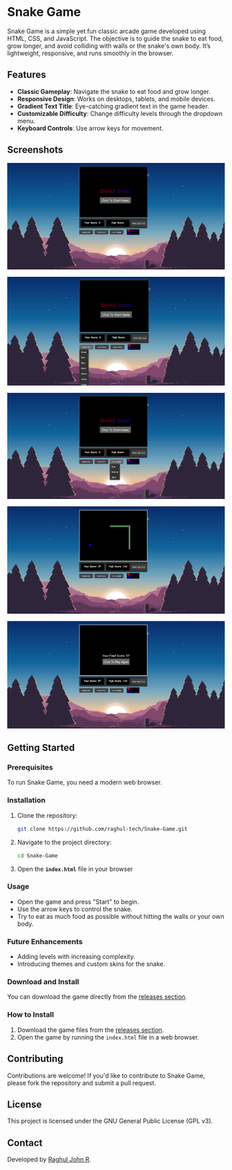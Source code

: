 
# Snake Game

Snake Game is a simple yet fun classic arcade game developed using HTML, CSS, and JavaScript. The objective is to guide the snake to eat food, grow longer, and avoid colliding with walls or the snake's own body. It’s lightweight, responsive, and runs smoothly in the browser.

## Features
- **Classic Gameplay**: Navigate the snake to eat food and grow longer.
- **Responsive Design**: Works on desktops, tablets, and mobile devices.
- **Gradient Text Title**: Eye-catching gradient text in the game header.
- **Customizable Difficulty**: Change difficulty levels through the dropdown menu.
- **Keyboard Controls**: Use arrow keys for movement.

## Screenshots

<p align="center">
  <a href="https://github.com/raghul-tech/Snake-Game.git">
    <img src="img/start.png" alt="Start Screen">
  </a>
</p>

<p align="center">
  <a href="https://github.com/raghul-tech/Snake-Game.git">
    <img src="img/snakecolor.png" alt="Gameplay View">
  </a>
</p>

<p align="center">
  <a href="https://github.com/raghul-tech/Snake-Game.git">
    <img src="img/modes.png" alt="Game Over Screen">
  </a>
</p>

<p align="center">
  <a href="https://github.com/raghul-tech/Snake-Game.git">
    <img src="img/snakeGame.png" alt="Game Over Screen">
  </a>
</p>

<p align="center">
  <a href="https://github.com/raghul-tech/Snake-Game.git">
    <img src="img/snakeGameOver.png" alt="Game Over Screen">
  </a>
</p>

## Getting Started
### Prerequisites
To run Snake Game, you need a modern web browser.

### Installation
1. Clone the repository:
   ```bash
   git clone https://github.com/raghul-tech/Snake-Game.git
   ```
2. Navigate to the project directory:
   ```bash
   cd Snake-Game
   ```
3. Open the **`index.html`** file in your browser

### Usage
- Open the game and press "Start" to begin.
- Use the arrow keys to control the snake.
- Try to eat as much food as possible without hitting the walls or your own body.

### Future Enhancements
- Adding levels with increasing complexity.
- Introducing themes and custom skins for the snake.

### Download and Install
You can download the game directly from the [releases section](https://github.com/raghul-tech/Snake-Game/releases).

### How to Install
1. Download the game files from the [releases section](https://github.com/raghul-tech/Snake-Game/releases).
2. Open the game by running the `index.html` file in a web browser.

## Contributing
Contributions are welcome! If you'd like to contribute to Snake Game, please fork the repository and submit a pull request.

## License
This project is licensed under the  GNU General Public License (GPL v3).

## Contact
Developed by [Raghul John R](https://www.linkedin.com/in/raghul-john-r-3a9577320).
